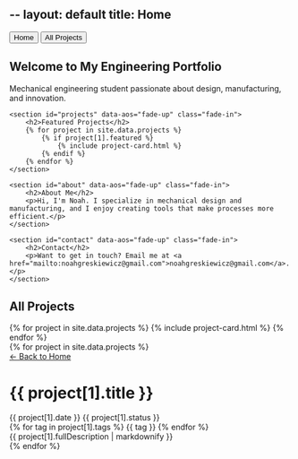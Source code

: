 --
layout: default
title: Home
---

<nav class="main-nav">
    <button class="nav-btn active" onclick="showSection('home')">Home</button>
    <button class="nav-btn" onclick="showSection('projects')">All Projects</button>
</nav>

<!-- HOME SECTION -->
<div id="home" class="section active">
    <section id="hero" data-aos="fade-up" class="fade-in">
        <h1>Welcome to My Engineering Portfolio</h1>
        <p>Mechanical engineering student passionate about design, manufacturing, and innovation.</p>
    </section>
    
    <section id="projects" data-aos="fade-up" class="fade-in">
        <h2>Featured Projects</h2>
        {% for project in site.data.projects %}
            {% if project[1].featured %}
                {% include project-card.html %}
            {% endif %}
        {% endfor %}
    </section>

    <section id="about" data-aos="fade-up" class="fade-in">
        <h2>About Me</h2>
        <p>Hi, I'm Noah. I specialize in mechanical design and manufacturing, and I enjoy creating tools that make processes more efficient.</p>
    </section>

    <section id="contact" data-aos="fade-up" class="fade-in">
        <h2>Contact</h2>
        <p>Want to get in touch? Email me at <a href="mailto:noahgreskiewicz@gmail.com">noahgreskiewicz@gmail.com</a>.</p>
    </section>
</div>

<!-- PROJECTS SECTION -->
<div id="projects" class="section">
    <section>
        <h2>All Projects</h2>
        {% for project in site.data.projects %}
            {% include project-card.html %}
        {% endfor %}
    </section>
</div>

<!-- PROJECT DETAIL VIEWS -->
<div id="project-details">
    {% for project in site.data.projects %}
    <div id="detail-{{ project[1].id }}" class="project-detail">
        <a href="#" class="back-btn" onclick="return goBack()">&larr; Back to Home</a>
        <div class="project-header">
            <h1>{{ project[1].title }}</h1>
            <div class="project-meta">
                <span>{{ project[1].date }}</span>
                <span>{{ project[1].status }}</span>
            </div>
            <div class="project-tags">
                {% for tag in project[1].tags %}
                <span class="project-tag">{{ tag }}</span>
                {% endfor %}
            </div>
        </div>
        <div class="project-content">
            {{ project[1].fullDescription | markdownify }}
        </div>
    </div>
    {% endfor %}
</div>